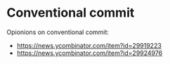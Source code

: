 # Conventional commit

Opionions on conventional commit:

- https://news.ycombinator.com/item?id=29919223
- https://news.ycombinator.com/item?id=29924976
